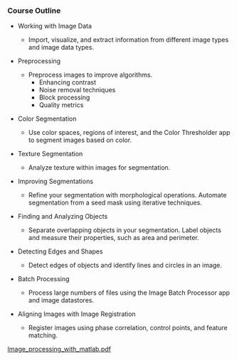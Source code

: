 
### Course Outline
- Working with Image Data
  - Import, visualize, and extract information from different image types and image data types.
- Preprocessing
  - Preprocess images to improve algorithms.
    - Enhancing contrast
    - Noise removal techniques
    - Block processing
    - Quality metrics

- Color Segmentation
  - Use color spaces, regions of interest, and the Color Thresholder app to segment images based on color.

- Texture Segmentation
  - Analyze texture within images for segmentation.

- Improving Segmentations
  - Refine your segmentation with morphological operations. Automate segmentation from a seed mask using iterative techniques.

- Finding and Analyzing Objects
  - Separate overlapping objects in your segmentation. Label objects and measure their properties, such as area and perimeter.

- Detecting Edges and Shapes
  - Detect edges of objects and identify lines and circles in an image.

- Batch Processing
  - Process large numbers of files using the Image Batch Processor app and image datastores.

- Aligning Images with Image Registration
  - Register images using phase correlation, control points, and feature matching.

[Image_processing_with_matlab.pdf](https://github.com/Selvam-DG/Image_Processing_with_MATLAB/files/14393263/Image_processing_with_matlab.pdf)
